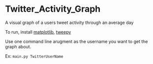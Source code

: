 # Twitter_Activity_Graph
A visual graph of a users tweet activity through an average day

To run, install [matplotlib](https://matplotlib.org/users/installing.html), [tweepy](https://github.com/tweepy/tweepy)

Use one command line arugment as the username you want to get the graph about.

Ex: `main.py TwitterUserName `
